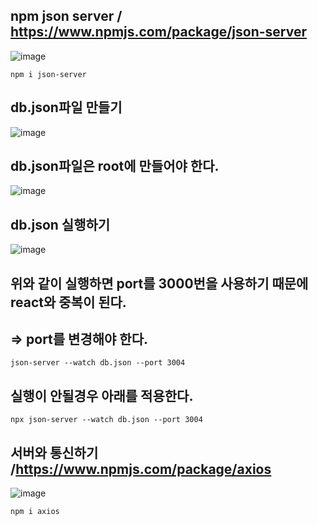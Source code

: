 ## npm json server / https://www.npmjs.com/package/json-server

![image](https://github.com/Parksejin412/react_memo/assets/129017065/4f67a223-a5d8-45f4-be88-f987f204e6ae)
    
    npm i json-server

## db.json파일 만들기

![image](https://github.com/Parksejin412/react_memo/assets/129017065/e646c7a9-9b53-4dc2-8f50-fbe7bbecd5ee)

## db.json파일은 root에 만들어야 한다.
![image](https://github.com/Parksejin412/react_memo/assets/129017065/dbd6aba4-a3aa-4ceb-90f0-0840fbd11e1f)

## db.json 실행하기
![image](https://github.com/Parksejin412/react_memo/assets/129017065/90cabebb-03e2-4ec3-bd41-95f6bf12dc4c)

## 위와 같이 실행하면 port를 3000번을 사용하기 때문에 react와 중복이 된다.
## => port를 변경해야 한다.

    json-server --watch db.json --port 3004
    
## 실행이 안될경우 아래를 적용한다. 
    npx json-server --watch db.json --port 3004
    
## 서버와 통신하기 /https://www.npmjs.com/package/axios
![image](https://github.com/Parksejin412/react_memo/assets/129017065/41ecb4c8-c02c-4c82-b95a-864e2700f1b5)
    
    npm i axios
